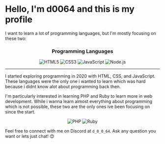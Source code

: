# Hello, I'm d0064 and this is my profile

I want to learn a lot of programming languages, but I'm mostly focusing on these two:

<div align="center">
  <h3>Programming Languages</h3>
  <img src="https://img.shields.io/badge/HTML5-E34F26?style=for-the-badge&logo=html5&logoColor=white" alt="HTML5">
  <img src="https://img.shields.io/badge/CSS3-1572B6?style=for-the-badge&logo=css3&logoColor=white" alt="CSS3">
  <img src="https://img.shields.io/badge/JavaScript-F7DF1E?style=for-the-badge&logo=javascript&logoColor=black" alt="JavaScript">
  <img src="https://img.shields.io/badge/Node.js-43853D?style=for-the-badge&logo=node.js&logoColor=white" alt="Node.js">
</div>

---

I started exploring programming in 2020 with HTML, CSS, and JavaScript. These languages were the only one i wanted to learn which was hard because i didnt know alot about programming back then.

I'm particularly interested in learning PHP and Ruby to learn more in web development. While i wanna learn almost everything about programming which is not possible, these two are the only ones ive been focusing on since the start.

<div align="center">
  <img src="https://img.shields.io/badge/PHP-777BB4?style=for-the-badge&logo=php&logoColor=white" alt="PHP">
  <img src="https://img.shields.io/badge/Ruby-CC342D?style=for-the-badge&logo=ruby&logoColor=white" alt="Ruby">
</div>

Feel free to connect with me on Discord at `d_0_0_64`. Ask any question you want or lets just chat! 😊
